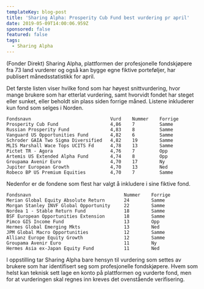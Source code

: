 ```yaml
---
templateKey: blog-post
title: 'Sharing Alpha: Prosperity Cub Fund best vurdering pr april'
date: 2019-05-09T14:00:06.959Z
sponsored: false
featured: false
tags:
  - Sharing Alpha
---
```

(Fonder Direkt) Sharing Alpha, plattformen der profesjonelle fondskjøpere fra 73 land vurderer og også kan bygge egne fiktive porteføljer, har publisert månedsstatistikk for april.



Det første listen viser hvilke fond som har høyest snittvurdering, hvor mange brukere som har etterlat vurdering, samt hvorvidt fondet har steget eller sunket, eller beholdt sin plass siden forrige måned. Listene inkluderer kun fond som selges i Norden.

```
Fondsnavn                             Vurd    Nummer    Forrige
Prosperity Cub Fund                   4,86    7         Samme  
Russian Prosperity Fund               4,83    8         Samme  
Vanguard US Opportunities Fund        4,82    6         Samme  
Schroder GAIA Two Sigma Diversified   4,82    19        Samme  
MLIS Marshall Wace Tops UCITS Fd      4,78    13        Samme  
Pictet TR - Agora                     4,76    7         Opp    
Artemis US Extended Alpha Fund        4,74    8         Opp    
Groupama Avenir Euro                  4,70    17        Ny     
Jupiter European Growth               4,70    13        Ned    
Robeco BP US Premium Equities         4,70    7         Samme  
```

Nedenfor er de fondene som flest har valgt å inkludere i sine fiktive fond.


```
Fondsnavn                                  Nummer    Forrige 
Merian Global Equity Absolute Return       24        Samme      
Morgan Stanley INVF Global Opportunity     22        Samme      
Nordea 1 - Stable Return Fund              18        Samme      
BSF European Opportunities Extension       18        Samme      
Pimco GIS Income Fund                      13        Opp        
Hermes Global Emerging Mkts                13        Ned        
JPM Global Macro Opportunities             12        Samme      
Allianz Europe Equity Growth               12        Samme      
Groupama Avenir Euro                       11        Ny         
Hermes Asia ex-Japan Equity Fund           11        Ned    
```    

I oppstilling tar Sharing Alpha bare hensyn til vurdering som settes av brukere som har identifisert seg som profesjonelle fondskjøpere. Hvem som helst kan teknisk sett lage en konto på plattformen og vurderte fond, men for at vurderingen skal regnes inn kreves det ovenstående verifisering.
